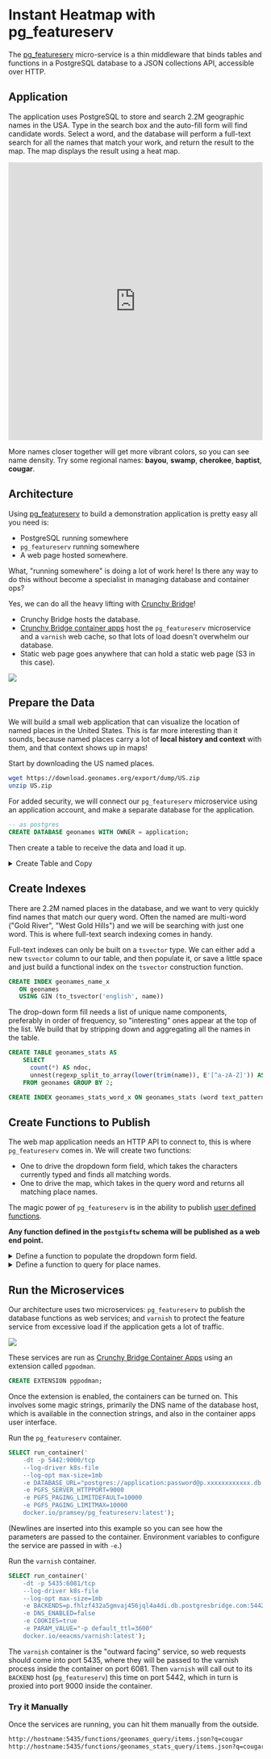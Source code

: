 # Instant Heatmap with pg_featureserv

The [pg_featureserv](https://github.com/crunchydata/pg_featureserv) micro-service is a thin middleware that binds tables and functions in a PostgreSQL database to a JSON collections API, accessible over HTTP. 

## Application

The application uses PostgreSQL to store and search 2.2M geographic names in the USA. Type in the search box and the auto-fill form will find candidate words. Select a word, and the database will perform a full-text search for all the names that match your work, and return the result to the map. The map displays the result using a heat map.

<iframe 
    width="100%" height="550px" style="border: none" 
    src="http://s3.amazonaws.com/s3.cleverelephant.ca/geonames-lookup.html">
    <img src="img/bayou.jpg" />
</iframe>


More names closer together will get more vibrant colors, so you can see name density. Try some regional names: **bayou**, **swamp**, **cherokee**, **baptist**, **cougar**.


## Architecture

Using [pg_featureserv](https://github.com/crunchydata/pg_featureserv) to build a demonstration application is pretty easy all you need is:

* PostgreSQL running somewhere
* `pg_featureserv` running somewhere
* A web page hosted somewhere.

What, "running somewhere" is doing a lot of work here! Is there any way to do this without become a specialist in managing database and container ops?

Yes, we can do all the heavy lifting with [Crunchy Bridge](https://crunchybridge.com)! 

* Crunchy Bridge hosts the database.
* [Crunchy Bridge container apps](https://docs.crunchybridge.com/container-apps/) host the `pg_featureserv` microservice and a `varnish` web cache, so that lots of load doesn't overwhelm our database.
* Static web page goes anywhere that can hold a static web page (S3 in this case).

<img src="img/architecture.jpg" style="max-width: 600px" />

## Prepare the Data

We will build a small web application that can visualize the location of named places in the United States. This is far more interesting than it sounds, because named places carry a lot of **local history and context** with them, and that context shows up in maps!

Start by downloading the US named places.

```bash
wget https://download.geonames.org/export/dump/US.zip
unzip US.zip
```

For added security, we will connect our `pg_featureserv` microservice using an application account, and make a separate database for the application.

```sql
-- as postgres
CREATE DATABASE geonames WITH OWNER = application;
```

Then create a table to receive the data and load it up.

<details><summary>Create Table and Copy</summary>

```sql
CREATE TABLE geonames (
    geonameid      integer primary key,
    name           text,
    asciiname      text,
    alternatenames text,
    latitude       float8,
    longitude      float8,
    featureclass   text,
    featurecode    text,
    countrycode    text,
    countrycode2   text,
    admin1         text,
    admin2         text,
    admin3         text,
    admin4         text,
    population     bigint,
    elevation      integer,
    dem            integer,
    timezone       text,
    modified       date
);

\copy geonames FROM 'US.txt' WITH (
    FORMAT csv, 
    DELIMITER E'\t', 
    HEADER false, 
    ENCODING utf8)

```

</details>


## Create Indexes

There are 2.2M named places in the database, and we want to very quickly find names that match our query word. Often the named are multi-word ("Gold River", "West Gold Hills") and we will be searching with just one word. This is where full-text search indexing comes in handy.

Full-text indexes can only be built on a `tsvector` type. We can either add a new `tsvector` column to our table, and then populate it, or save a little space and just build a functional index on the `tsvector` construction function.

```sql
CREATE INDEX geonames_name_x 
   ON geonames 
   USING GIN (to_tsvector('english', name))
```

The drop-down form fill needs a list of unique name components, preferably in order of frequency, so "interesting" ones appear at the top of the list. We build that by stripping down and aggregating all the names in the table.

```sql
CREATE TABLE geonames_stats AS 
    SELECT 
      count(*) AS ndoc, 
      unnest(regexp_split_to_array(lower(trim(name)), E'[^a-zA-Z]')) AS word 
    FROM geonames GROUP BY 2;

CREATE INDEX geonames_stats_word_x ON geonames_stats (word text_pattern_ops);
```


## Create Functions to Publish

The web map application needs an HTTP API to connect to, this is where `pg_featureserv` comes in. We will create two functions: 

* One to drive the dropdown form field, which takes the characters currently typed and finds all matching words.
* One to drive the map, which takes in the query word and returns all matching place names.

The magic power of `pg_featureserv` is in the ability to publish [user defined functions](https://access.crunchydata.com/documentation/pg_featureserv/latest/usage/functions/). 

**Any function defined in the `postgisftw` schema will be published as a web end point.**

<details><summary>Define a function to populate the dropdown form field.</summary>

```sql
CREATE SCHEMA postgisftw;

DROP FUNCTION IF EXISTS postgisftw.geonames_stats_query;

CREATE FUNCTION postgisftw.geonames_stats_query(
    q text DEFAULT 'bea')
RETURNS TABLE(value text, ndoc bigint)
AS $$
BEGIN
    RETURN QUERY
        SELECT g.word as value, g.ndoc
        FROM geonames_stats g
        WHERE g.word LIKE q || '%'
        ORDER BY g.ndoc DESC
        LIMIT 15;
END;
$$
LANGUAGE 'plpgsql'
PARALLEL SAFE
STABLE
STRICT;
```

</details>

<details><summary>Define a function to query for place names.</summary>

```sql
DROP FUNCTION IF EXISTS postgisftw.geonames_query;

CREATE FUNCTION postgisftw.geonames_query(q text DEFAULT 'beach')
RETURNS TABLE(name text, featureclass text, longitude float8, latitude float8)
AS $$
BEGIN
    RETURN QUERY
        SELECT 
            g.name, 
            g.featureclass, 
            g.longitude,
            g.latitude
        FROM geonames g
        WHERE to_tsvector('english', g.name) @@ plainto_tsquery('english', q)
        ORDER BY md5(g.name)
        LIMIT 10000;
END;
$$
LANGUAGE 'plpgsql'
PARALLEL SAFE
STABLE
STRICT;
```

</details>

## Run the Microservices

Our architecture uses two microservices: `pg_featureserv` to publish the database functions as web services; and `varnish` to protect the feature service from excessive load if the application gets a lot of traffic.

<img src="img/architecture.jpg" style="max-width: 600px" />

These services are run as [Crunchy Bridge Container Apps](https://docs.crunchybridge.com/container-apps/) using an extension called `pgpodman`.

```sql
CREATE EXTENSION pgpodman;
```

Once the extension is enabled, the containers can be turned on. This involves some magic strings, primarily the DNS name of the database host, which is available in the connection strings, and also in the container apps user interface.

Run the `pg_featureserv` container.

```sql
SELECT run_container('
    -dt -p 5442:9000/tcp 
    --log-driver k8s-file 
    --log-opt max-size=1mb 
    -e DATABASE_URL="postgres://application:password@p.xxxxxxxxxxxx.db.postgresbridge.com:5432/geonames" 
    -e PGFS_SERVER_HTTPPORT=9000  
    -e PGFS_PAGING_LIMITDEFAULT=10000 
    -e PGFS_PAGING_LIMITMAX=10000 
    docker.io/pramsey/pg_featureserv:latest');
```

(Newlines are inserted into this example so you can see how the parameters are passed to the container. Environment variables to configure the service are passed in with `-e`.)

Run the `varnish` container.

```sql
SELECT run_container('
    -dt -p 5435:6081/tcp 
    --log-driver k8s-file 
    --log-opt max-size=1mb 
    -e BACKENDS=p.fhlzf432a5gmvaj456jql4a4di.db.postgresbridge.com:5442 
    -e DNS_ENABLED=false 
    -e COOKIES=true 
    -e PARAM_VALUE="-p default_ttl=3600" 
    docker.io/eeacms/varnish:latest');
```

The `varnish` container is the "outward facing" service, so web requests should come into port 5435, where they will be passed to the varnish process inside the container on port 6081. Then `varnish` will call out to its `BACKEND` host (`pg_featureserv`) this time on port 5442, which in turn is proxied into port 9000 inside the container.

### Try it Manually

Once the services are running, you can hit them manually from the outside.

```bash
http://hostname:5435/functions/geonames_query/items.json?q=cougar
http://hostname:5435/functions/geonames_stats_query/items.json?q=cougar
```










